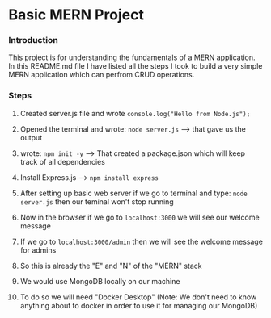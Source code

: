 # Basic MERN Project

### Introduction
This project is for understanding the fundamentals of a MERN application. In this README.md file I have listed all the steps I took to build a very simple MERN application which can perfrom CRUD operations.

### Steps

1. Created server.js file and wrote ```console.log("Hello from Node.js");```
2. Opened the terminal and wrote: ```node server.js``` --> that gave us the output

3. wrote: ```npm init -y``` --> That created a package.json which will keep track of all dependencies
4. Install Express.js --> ```npm install express```

5. After setting up basic web server if we go to terminal and type: ```node server.js``` then our teminal won't stop running
6. Now in the browser if we go to ```localhost:3000``` we will see our welcome message
7. If we go to ```localhost:3000/admin``` then we will see the welcome message for admins
8. So this is already the "E" and "N" of the "MERN" stack

9. We would use MongoDB locally on our machine
10. To do so we will need "Docker Desktop" (Note: We don't need to know anything about to docker in order to use it for managing our MongoDB)

